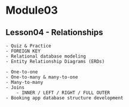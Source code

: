 # Module03

## Lesson04 - Relationships

    - Quiz & Practice
    - FOREIGN KEY
    - Relational database modeling
    - Entity Relationship Diagrams (ERDs)

    - One-to-one
    - One-to-many & many-to-one
    - Many-to-many
    - Joins
        - INNER / LEFT / RIGHT / FULL OUTER
    - Booking app database structure development

